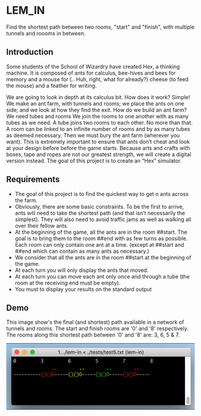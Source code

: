 # LEM_IN

Find the shortest path between two rooms, "start" and "finish", with multiple tunnels and roooms in between.


## Introduction

Some students of the School of Wizardry have created Hex, a thinking machine. It is composed of ants for calculus, bee-hives and bees for memory and a mouse for (.. Huh, right, what for already?) cheese (to feed the mouse) and a feather for writing.

We are going to look in depth at its calculus bit. How does it work? Simple! We make an ant farm, with tunnels and rooms; we place the ants on one side; and we look at how they find the exit. How do we build an ant farm? We need tubes and rooms We join the rooms to one another with as many tubes as we need. A tube joins two rooms to each other. No more than that. A room can be linked to an infinite number of rooms and by as many tubes as deemed necessary. Then we must bury the ant farm (wherever you want). This is extremely important to ensure that ants don’t cheat and look at your design before before the game starts. Because arts and crafts with boxes, tape and ropes are not our greatest strength, we will create a digital version instead. The goal of this project is to create an “Hex” simulator. 

## Requirements

- The goal of this project is to find the quickest way to get n ants across the farm.
- Obviously, there are some basic constraints. To be the first to arrive, ants will need
to take the shortest path (and that isn’t necessarily the simplest). They will also
need to avoid traffic jams as well as walking all over their fellow ants.
- At the beginning of the game, all the ants are in the room ##start. The goal is
to bring them to the room ##end with as few turns as possible. Each room can
only contain one ant at a time. (except at ##start and ##end which can contain
as many ants as necessary.)
- We consider that all the ants are in the room ##start at the beginning of the game.
- At each turn you will only display the ants that moved.
- At each turn you can move each ant only once and through a tube (the room at
the receiving end must be empty).
- You must to display your results on the standard output

## Demo

This image show's the final (and shortest) path available in a network of tunnels 
and rooms. The start and finish rooms are '0' and '8' respectively. The rooms along 
this shortest path between '0' and '8' are: 3, 6, 5 & 7.

![](ants.PNG)
